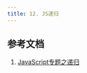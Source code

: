```yaml
---
title: 12. JS递归
---
```


## 参考文档
1. [JavaScript专题之递归](https://juejin.im/post/59b88ede5188256c60692a85)